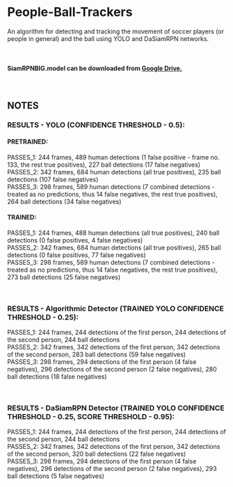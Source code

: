 # People-Ball-Trackers

An algorithm for detecting and tracking the movement of soccer players (or people in general) and the ball using YOLO and DaSiamRPN networks.

<br>

#### SiamRPNBIG.model can be downloaded from [Google Drive.](https://drive.google.com/drive/folders/1BtIkp5pB6aqePQGlMb2_Z7bfPy6XEj6H)

<br>

## NOTES
### RESULTS - YOLO (CONFIDENCE THRESHOLD - 0.5):
#### PRETRAINED:
PASSES_1: 244 frames, 489 human detections (1 false positive - frame no. 133, the rest true positives), 227 ball detections (17 false negatives) <br>
PASSES_2: 342 frames, 684 human detections (all true positives), 235 ball detections (107 false negatives) <br>
PASSES_3: 298 frames, 589 human detections (7 combined detections - treated as no predictions, thus 14 false negatives, the rest true positives), 264 ball detections (34 false negatives)

#### TRAINED:
PASSES_1: 244 frames, 488 human detections (all true positives), 240 ball detections (0 false positives, 4 false negatives) <br>
PASSES_2: 342 frames, 684 human detections (all true positives), 265 ball detections (0 false positives, 77 false negatives) <br>
PASSES_3: 298 frames, 589 human detections (7 combined detections - treated as no predictions, thus 14 false negatives, the rest true positives), 273 ball detections (25 false negatives)

<br>

### RESULTS - Algorithmic Detector (TRAINED YOLO CONFIDENCE THRESHOLD - 0.25):
PASSES_1: 244 frames, 244 detections of the first person, 244 detections of the second person, 244 ball detections <br>
PASSES_2: 342 frames, 342 detections of the first person, 342 detections of the second person, 283 ball detections (59 false negatives) <br>
PASSES_3: 298 frames, 294 detections of the first person (4 false negatives), 296 detections of the second person (2 false negatives), 280 ball detections (18 false negatives)

<br>

### RESULTS - DaSiamRPN Detector (TRAINED YOLO CONFIDENCE THRESHOLD - 0.25, SCORE THRESHOLD - 0.95):
PASSES_1: 244 frames, 244 detections of the first person, 244 detections of the second person, 244 ball detections <br>
PASSES_2: 342 frames, 342 detections of the first person, 342 detections of the second person, 320 ball detections (22 false negatives) <br>
PASSES_3: 298 frames, 294 detections of the first person (4 false negatives), 296 detections of the second person (2 false negatives), 293 ball detections (5 false negatives)

